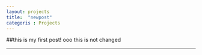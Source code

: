 ```yaml
---
layout: projects
title:  "newpost"
categoris : Projects
---
```


##this is my first post!
ooo this is not changed
_ _ _

